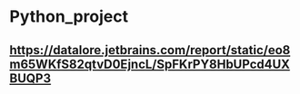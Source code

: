 # Python_project
## https://datalore.jetbrains.com/report/static/eo8m65WKfS82qtvD0EjncL/SpFKrPY8HbUPcd4UXBUQP3
